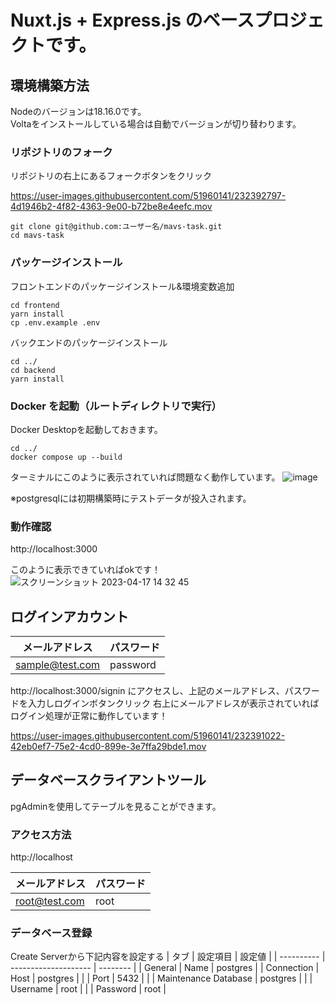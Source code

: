 # Nuxt.js + Express.js のベースプロジェクトです。

## 環境構築方法

Nodeのバージョンは18.16.0です。  
Voltaをインストールしている場合は自動でバージョンが切り替わります。

### リポジトリのフォーク

リポジトリの右上にあるフォークボタンをクリック

https://user-images.githubusercontent.com/51960141/232392797-4d1946b2-4f82-4363-9e00-b72be8e4eefc.mov


```
git clone git@github.com:ユーザー名/mavs-task.git
cd mavs-task
```

### パッケージインストール

フロントエンドのパッケージインストール&環境変数追加
```
cd frontend
yarn install
cp .env.example .env
```

バックエンドのパッケージインストール
```
cd ../
cd backend
yarn install
```

### Docker を起動（ルートディレクトリで実行）
Docker Desktopを起動しておきます。
```
cd ../
docker compose up --build
```

ターミナルにこのように表示されていれば問題なく動作しています。
![image](https://user-images.githubusercontent.com/51960141/232393291-f191f501-128b-4b95-8508-d3c2d39f3ea1.png)



※postgresqlには初期構築時にテストデータが投入されます。

### 動作確認

http://localhost:3000

このように表示できていればokです！
![スクリーンショット 2023-04-17 14 32 45](https://user-images.githubusercontent.com/51960141/232390173-19e2dc28-d662-4abb-af3c-88917bdda4f1.png)

## ログインアカウント

| メールアドレス  | パスワード |
| --------------- | ---------- |
| sample@test.com | password   |

http://localhost:3000/signin にアクセスし、上記のメールアドレス、パスワードを入力しログインボタンクリック
右上にメールアドレスが表示されていればログイン処理が正常に動作しています！


https://user-images.githubusercontent.com/51960141/232391022-42eb0ef7-75e2-4cd0-899e-3e7ffa29bde1.mov



## データベースクライアントツール

pgAdminを使用してテーブルを見ることができます。

### アクセス方法

http://localhost

| メールアドレス | パスワード |
| -------------- | ---------- |
| root@test.com  | root       |

### データベース登録

Create Serverから下記内容を設定する
| タブ | 設定項目 | 設定値 |
| ---------- | -------------------- | -------- |
| General | Name | postgres |
| Connection | Host | postgres |
| | Port | 5432 |
| | Maintenance Database | postgres |
| | Username | root |
| | Password | root |
